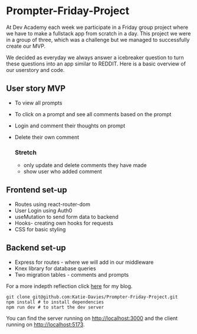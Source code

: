 # Prompter-Friday-Project

At Dev Academy each week we participate in a Friday group project where we have to make a fullstack app from scratch in a day. This project we were in a group of three, which was a challenge but we managed to successfully create our MVP. 

We decided as everyday we always answer a icebreaker question to turn these questions into an app similar to REDDIT.
Here is a basic overview of our userstory and code. 

## User story MVP

* To view all prompts
* To click on a prompt and see all comments based on the prompt
* Login and comment their thoughts on prompt
* Delete their own comment

  ### Stretch
  * only update and delete comments they have made
  * show user who added comment


## Frontend set-up
 * Routes using react-router-dom
 * User Login using Auth0
 * useMutation to send form data to backend
 * Hooks- creating own hooks for requests
 * CSS for basic styling


## Backend set-up
* Express for routes - where we will add in our middleware
* Knex library for database queries
* Two migration tables - comments and prompts
  
  



For a more indepth reflection click [here](https://medium.com/@millerkatie1990/prompter-icebreaker-questions-bbfcb237105c) for my blog. 
```
git clone git@github.com:Katie-Davies/Prompter-Friday-Project.git
npm install # to install dependencies
npm run dev # to start the dev server
```

You can find the server running on [http://localhost:3000](http://localhost:3000) and the client running on [http://localhost:5173](http://localhost:5173).
